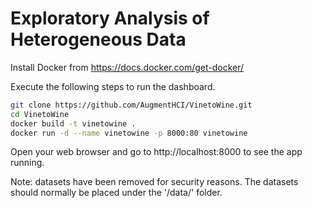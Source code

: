 # Exploratory Analysis of Heterogeneous Data

Install Docker from https://docs.docker.com/get-docker/

Execute the following steps to run the dashboard.

```bash
git clone https://github.com/AugmentHCI/VinetoWine.git
cd VinetoWine
docker build -t vinetowine .
docker run -d --name vinetowine -p 8000:80 vinetowine
```
Open your web browser and go to http://localhost:8000 to see the app running.

Note: datasets have been removed for security reasons. The datasets should normally be placed under the '/data/' folder.